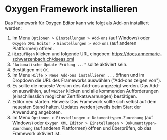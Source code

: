 # Oxygen Framework installieren

Das Framework für Oxygen Editor kann wie folgt als Add-on installiert werden:

1. Im Menu `Optionen > Einstellungen > Add-ons` (auf Windows) oder `Oxygen XML Editor > Einstellungen > Add-ons` (auf anderen Plattformen) öffnen.
2. `Hinzufügen` klicken und folgende URL eingeben: https://docs.annemarie-schwarzenbach.ch/dseas.xml
3. `"Automatische Update-Prüfung ..."` sollte aktiviert sein.
4. Bestätigen mit `OK`.
5. Im Menu `Hilfe > Neue Add-ons installieren ...` öffnen und im Dropdown die URL des Frameworks auswählen ("Add-ons zeigen von").
6. Es sollte die neueste Version des Add-ons angezeigt werden. Das Add-on auswählen, auf `Weiter` klicken und alle kommenden Aufforderungen (einschliesslich möglicher Zertifikatswarnungen) bestätigen.
7. Editor neu starten. Hinweis: Das Framework sollte sich selbst auf dem neuesten Stand halten. Updates werden jeweils beim Start der Anwendung angeboten.
8. Im Menu `Optionen > Einstellungen > Dokumenttypen-Zuordnung` (auf Windows) oder `Oxygen XML Editor > Einstellungen > Dokumenttypen-Zuordnung` (auf anderen Plattformen) öffnen und überprüfen, ob das Framework aktiviert ist.

